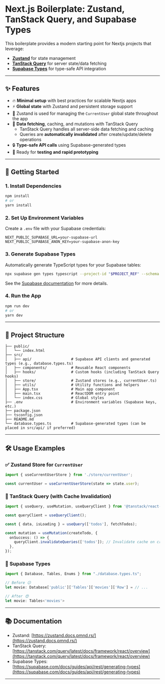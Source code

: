 # Next.js Boilerplate: Zustand, TanStack Query, and Supabase Types

This boilerplate provides a modern starting point for Nextjs projects that leverage:

- [**Zustand**](https://zustand.docs.pmnd.rs/) for state management  
- [**TanStack Query**](https://tanstack.com/query/latest/docs/framework/react/overview) for server state/data fetching  
- [**Supabase Types**](https://supabase.com/docs/guides/api/rest/generating-types) for type-safe API integration

---

## ✨ Features

- 🔥 **Minimal setup** with best practices for scalable Nextjs apps  
- ⚡️ **Global state** with Zustand and persistent storage support  
- 👤 Zustand is used for managing the `CurrentUser` global state throughout the app  
- 🚀 **Data fetching**, caching, and mutations with TanStack Query  
  - TanStack Query handles all server-side data fetching and caching
  - Queries are **automatically invalidated** after create/update/delete operations  
- 🔒 **Type-safe API calls** using Supabase-generated types  
- 🧪 Ready for **testing and rapid prototyping**

---

## 🚀 Getting Started

### 1. Install Dependencies

```bash
npm install
# or
yarn install
````

### 2. Set Up Environment Variables

Create a `.env` file with your Supabase credentials:

```env
NEXT_PUBLIC_SUPABASE_URL=your-supabase-url
NEXT_PUBLIC_SUPABASE_ANON_KEY=your-supabase-anon-key
```

### 3. Generate Supabase Types

Automatically generate TypeScript types for your Supabase tables:

```bash
npx supabase gen types typescript --project-id "$PROJECT_REF" --schema public > database.types.ts
```

See the [Supabase documentation](https://supabase.com/docs/guides/api/rest/generating-types) for more details.

### 4. Run the App

```bash
npm run dev
# or
yarn dev
```

---

## 📁 Project Structure

```
├── public/
│   └── index.html
├── src/
│   ├── api/                  # Supabase API clients and generated types (e.g., database.types.ts)
│   ├── components/           # Reusable React components
│   ├── hooks/                # Custom hooks (including TanStack Query hooks)
│   ├── store/                # Zustand stores (e.g., currentUser.ts)
│   ├── utils/                # Utility functions and helpers
│   ├── App.tsx               # Main app component
│   ├── main.tsx              # ReactDOM entry point
│   └── index.css             # Global styles
├── .env                      # Environment variables (Supabase keys, etc.)
├── package.json
├── tsconfig.json
├── README.md
└── database.types.ts         # Supabase-generated types (can be placed in src/api/ if preferred)
```

---

## 🛠️ Usage Examples

### ✅ Zustand Store for `CurrentUser`

```ts
import { useCurrentUserStore } from './store/currentUser';

const currentUser = useCurrentUserStore(state => state.user);
```

### 📡 TanStack Query (with Cache Invalidation)

```ts
import { useQuery, useMutation, useQueryClient } from '@tanstack/react-query';

const queryClient = useQueryClient();

const { data, isLoading } = useQuery(['todos'], fetchTodos);

const mutation = useMutation(createTodo, {
  onSuccess: () => {
    queryClient.invalidateQueries(['todos']); // Invalidate cache on create/update/delete
  },
});
```

### 🔐 Supabase Types

```ts
import { Database, Tables, Enums } from "./database.types.ts";

// Before 😕
let movie: Database['public']['Tables']['movies']['Row'] = // ...

// After 😍
let movie: Tables<'movies'>

```

---

## 📚 Documentation

* Zustand: [https://zustand.docs.pmnd.rs/](https://zustand.docs.pmnd.rs/)
* TanStack Query: [https://tanstack.com/query/latest/docs/framework/react/overview](https://tanstack.com/query/latest/docs/framework/react/overview)
* Supabase Types: [https://supabase.com/docs/guides/api/rest/generating-types](https://supabase.com/docs/guides/api/rest/generating-types)

---
